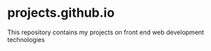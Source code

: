 # projects.github.io
This repository contains my projects on front end web development technologies
